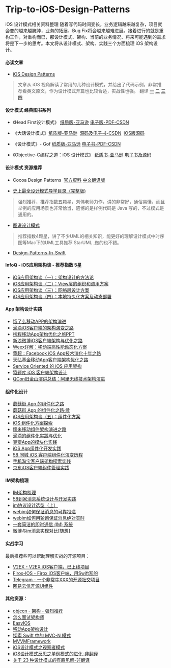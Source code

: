 # Trip-to-iOS-Design-Patterns

iOS 设计模式相关资料整理
随着写代码时间变长，业务逻辑越来越复杂，项目就会变的越来越臃肿，业务的拓展、Bug Fix将会越来越难进展。接着进行的就是重构工作，对重构而已，那设计模式、架构、当前的业务情况、将来可能遇到的需求 将是下一步的思考。本文将从设计模式、架构、实践三个方面梳理 iOS 架构设计。

#### 必读文章
* [iOS Design Patterns](https://www.raywenderlich.com/46988/ios-design-patterns) 
> 文章从 iOS 视角解读了常用的几种设计模式，并给出了代码示例，非常推荐看英文原文，作为设计模式开篇也比较合适，实战性也强。
> 翻译 [一](http://blog.jobbole.com/48115/) [二](http://blog.jobbole.com/48166/) [三](http://blog.jobbole.com/48254/) [四](http://blog.jobbole.com/48179/)

#### 设计模式 经典图书系列
* 《Head First设计模式》 [纸质版-亚马逊](https://www.amazon.cn/Head-First%E8%AE%BE%E8%AE%A1%E6%A8%A1%E5%BC%8F-%E5%BC%97%E9%87%8C%E6%9B%BC/dp/B0011FBU34/ref=sr_1_1?ie=UTF8&qid=1464418055&sr=8-1&keywords=head+first)  [电子版-PDF-CSDN](http://download.csdn.net/detail/kiratianyi/7471435)

* 《大话设计模式》[纸质版-亚马逊](https://www.amazon.cn/%E5%A4%A7%E8%AF%9D%E8%AE%BE%E8%AE%A1%E6%A8%A1%E5%BC%8F-%E7%A8%8B%E6%9D%B0/dp/B0011FHN5S/ref=sr_1_1?ie=UTF8&qid=1464418409&sr=8-1&keywords=%E5%A4%A7%E8%AF%9D%E8%AE%BE%E8%AE%A1%E6%A8%A1%E5%BC%8F)  [源码及电子书-CSDN](http://download.csdn.net/detail/yousuosi/4364766)  [iOS版源码](https://github.com/huang303513/Design-Pattern-For-iOS)

* 《设计模式》- Gof [纸质版-亚马逊](https://www.amazon.cn/%E8%AE%A1%E7%AE%97%E6%9C%BA%E7%A7%91%E5%AD%A6%E4%B8%9B%E4%B9%A6-%E8%AE%BE%E8%AE%A1%E6%A8%A1%E5%BC%8F-%E5%8F%AF%E5%A4%8D%E7%94%A8%E9%9D%A2%E5%90%91%E5%AF%B9%E8%B1%A1%E8%BD%AF%E4%BB%B6%E7%9A%84%E5%9F%BA%E7%A1%80-Erich-Gamma/dp/B001130JN8/ref=sr_1_1?ie=UTF8&qid=1464419128&sr=8-1&keywords=%E8%AE%BE%E8%AE%A1%E6%A8%A1%E5%BC%8F)  [电子书-PDF-CSDN](http://download.csdn.net/detail/trendgrucee/4795224)

* 《Objective-C编程之道：iOS 设计模式》 [纸质书-亚马逊](https://www.amazon.cn/Objective-C%E7%BC%96%E7%A8%8B%E4%B9%8B%E9%81%93-iOS%E8%AE%BE%E8%AE%A1%E6%A8%A1%E5%BC%8F%E8%A7%A3%E6%9E%90-%E9%92%9F%E5%86%A0%E8%B4%A4/dp/B0065V3ALO/ref=sr_1_1?ie=UTF8&qid=1464418960&sr=8-1&keywords=Objective-C%E7%BC%96%E7%A8%8B%E4%B9%8B%E9%81%93%EF%BC%9AiOS+%E8%AE%BE%E8%AE%A1%E6%A8%A1%E5%BC%8F)  [电子书及源码](http://download.csdn.net/detail/qiaokeli123456789/6691097)

#### 设计模式 资源推荐

* Cocoa Design Patterns  [官方资料](https://developer.apple.com/legacy/library/documentation/Cocoa/Conceptual/CocoaFundamentals/CocoaDesignPatterns/CocoaDesignPatterns.html#//apple_ref/doc/uid/TP40002974-CH6-SW6)  [中文翻译版](http://download.csdn.net/detail/sc_cheng/2981710)

* [史上最全设计模式导学目录（完整版)](http://blog.csdn.net/lovelion/article/details/17517213) 
> 强烈推荐，推荐指数五颗星，刘伟老师力作，讲的非常好，通俗易懂，而且举例的应用场景也非常恰当，遗憾的是样例代码是 Java 写的，不过模式是通用的。

* [图说设计模式](http://design-patterns.readthedocs.org/zh_CN/latest/index.html)
> 推荐指数4颗星，讲了不少UML的相关知识，能更好的理解设计模式中时序图等Mac下的UML工具推荐 StarUML ,做的也不错。

* [Design-Patterns-In-Swift](https://github.com/ochococo/Design-Patterns-In-Swift)

#### InfoQ - iOS应用架构谈 - 推荐指数 5星
* [iOS应用架构谈（一）：架构设计的方法论](http://casatwy.com/iosying-yong-jia-gou-tan-kai-pian.html)
* [iOS应用架构谈（二）：View层的组织和调用方案](http://casatwy.com/iosying-yong-jia-gou-tan-viewceng-de-zu-zhi-he-diao-yong-fang-an.html)
* [iOS应用架构谈（三）：网络层设计方案](http://casatwy.com/iosying-yong-jia-gou-tan-wang-luo-ceng-she-ji-fang-an.html)
* [iOS应用架构谈（四）：本地持久化方案及动态部署](http://casatwy.com/iosying-yong-jia-gou-tan-ben-di-chi-jiu-hua-fang-an-ji-dong-tai-bu-shu.html)
 
#### App 架构设计实践
* [饿了么移动APP的架构演进](https://www.sdk.cn/news/2023)
* [滴滴iOS客户端的架构演变之路](http://www.infoq.com/cn/news/2016/03/lixianhui-interview)
* [携程移动App架构优化之旅](https://mp.weixin.qq.com/s?__biz=MjM5MDE0Mjc4MA==&mid=403412672&idx=1&sn=2cceb873ee4640830aad3261ae177df5&scene=0&key=710a5d99946419d9ba63d1d480eb3f0c2d49be9d244f34e460226b2f4caaa02565fc4d16af8f64ca79085f4db276e89f&ascene=0&uin=MjY1NTg0NzMyMQ%3D%3D&devicetype=iMac+MacBookPro11%2C4+OSX+OSX+10.11.4+build(15E65)&version=11020201&pass_ticket=JxdNVNrS%2BerOsvJdjWQGHAqgDkV2%2FmL9OHAETsCT%2Bvp0%2B%2FLiXasOwpgYIsgQQn8O)[PPT](http://www.stuq.org/ppt/frame_show/659/4c79d4c7eb2061f8790b5e7e6fe42703#/1)
* [新浪微博iOS客户端架构与优化之路](http://mp.weixin.qq.com/s?__biz=MzA3ODg4MDk0Ng==&mid=2651112273&idx=1&sn=893a66a04e541a99b7bc4d7cf227e2f7#rd)
* [Weex详解：移动端高性能动态化方案](http://mp.weixin.qq.com/s?__biz=MzA3ODg4MDk0Ng==&mid=2651112231&idx=1&sn=4578ff1009ee774093c45a3d8c19dd58#rd)
* [覃超：Facebook iOS App技术演化十年之路](http://www.infoq.com/cn/articles/evolution-of-facebook-ios-app-ten-years-technology)
* [天弘基金移动App客户端架构优化之路](http://blog.csdn.net/yaoyu/article/details/70184539)
* [Service Oriented 的 iOS 应用架构](http://tech.glowing.com/cn/service-oriented-ios-architecture/)
* [猿题库 iOS 客户端架构设计](http://gracelancy.com/blog/2016/01/06/ape-ios-arch-design/)
* [QCon旧金山演讲总结：阿里无线技术架构演进](http://www.infoq.com/cn/articles/alibaba-mobile-infrastructure)

#### 组件化设计
* [蘑菇街 App 的组件化之路](http://limboy.me/tech/2016/03/10/mgj-components.html)
* [蘑菇街 App 的组件化之路·续](http://limboy.me/tech/2016/03/14/mgj-components-continued.html)
* [iOS应用架构谈（五）：组件化方案](http://casatwy.com/iOS-Modulization.html)
* [iOS 组件化方案探索](http://blog.cnbang.net/tech/3080/)
* [糯米移动组件架构演进之路](http://chuansong.me/n/320688951236)
* [滴滴的组件化实践与优化](http://www.infoq.com/cn/articles/xiaojukeji-component-practice-and-optimization)
* [豆瓣App的模块化实践](http://mp.weixin.qq.com/s?__biz=MzA3ODg4MDk0Ng==&mid=2651112821&idx=1&sn=2987ba2c9d68e3982e795d9eeb15f82b&chksm=844c6ca8b33be5be42e673ff2a9087628b0d9fab5e5a403d4bd346b134f4ffe110e423967c3e&scene=0#rd)
* [iOS App组件化开发实践](http://www.infoq.com/cn/articles/ios-app-component-development-practice)
* [58 同城 iOS 客户端组件化演变历程](http://mp.weixin.qq.com/s/PbOh-l0E4bD3HoKj0GzYWQ)
* [手机淘宝客户端架构探索实践](https://yq.aliyun.com/articles/129)
* [京东iOS客户端组件管理实践](http://www.infoq.com/cn/articles/jd-ios-component-management?utm_source=articles_about_mobile&utm_medium=link&utm_campaign=mobile)

#### IM架构梳理
* [IM架构梳理](http://blog.csdn.net/skymingst/article/details/49448717)
* [58到家消息系统设计与开发实践](https://mp.weixin.qq.com/s?__biz=MzAwNjQwNzU2NQ==&mid=402441278&idx=1&sn=af82781e3e6b694d82ac8454dbe3ae67&scene=0&key=710a5d99946419d9ebeb6a76103f5b3c9a2a96d61dd040e7eaacca508005e842656a35d9b9664ec603be12ce0c3f25c7&ascene=0&uin=MjY1NTg0NzMyMQ%3D%3D&devicetype=iMac+MacBookPro11%2C4+OSX+OSX+10.11.3+build(15D21)&version=11020201&pass_ticket=TlXzGHRFhCo4eytB1hbIW0fFZq50RM%2BdZKQ7eajgE1C8Lc0aRV7IIgbSt6S4h5eZ)
* [im协议设计选型（上）](https://mp.weixin.qq.com/s?__biz=MjM5ODYxMDA5OQ==&mid=205775353&idx=1&sn=ecc1f32ec9585f2c7672a27dfbc726ca&scene=1&srcid=0317WNL1c9K3dhx6rqsrhXL5&key=710a5d99946419d970963f96a056ab527d7e0a5ec70e2094cbb32922797076e77c9282e8ead417792c53ca5798beac51&ascene=0&uin=MjY1NTg0NzMyMQ%3D%3D&devicetype=iMac+MacBookPro11%2C4+OSX+OSX+10.11.3+build(15D21)&version=11020201&pass_ticket=TlXzGHRFhCo4eytB1hbIW0fFZq50RM%2BdZKQ7eajgE1C8Lc0aRV7IIgbSt6S4h5eZ)
* [webim如何保证消息的可靠投递](https://mp.weixin.qq.com/s?__biz=MjM5ODYxMDA5OQ==&mid=205034544&idx=1&sn=26bbbf4a49ae6b6c4b8c3cba7f79764f&scene=1&srcid=0317zhrXNGEHs2T4xAjbCoeO&key=710a5d99946419d9f10782b19962c97c88912b052aadce02ef6e5d82a2b2814aa055d499a22072c468f7c1d3f085cc8a&ascene=0&uin=MjY1NTg0NzMyMQ%3D%3D&devicetype=iMac+MacBookPro11%2C4+OSX+OSX+10.11.3+build(15D21)&version=11020201&pass_ticket=TlXzGHRFhCo4eytB1hbIW0fFZq50RM%2BdZKQ7eajgE1C8Lc0aRV7IIgbSt6S4h5eZ)
* [webim如何用轮询保证消息绝对实时](https://mp.weixin.qq.com/s?__biz=MjM5ODYxMDA5OQ==&mid=205001346&idx=1&sn=fd87cc010bf4548589c9fabea80c4cad&scene=1&srcid=0317oohatukhxTbBwWHKP6cU&key=710a5d99946419d9708e602d966c3a50e34f09ca848c5b3bf380b79bc6b34ad6e84062ed43a22333531a6525cc8fa07d&ascene=0&uin=MjY1NTg0NzMyMQ%3D%3D&devicetype=iMac+MacBookPro11%2C4+OSX+OSX+10.11.3+build(15D21)&version=11020201&pass_ticket=TlXzGHRFhCo4eytB1hbIW0fFZq50RM%2BdZKQ7eajgE1C8Lc0aRV7IIgbSt6S4h5eZ)
* [一套简洁的即时通信 (IM) 系统](https://mp.weixin.qq.com/s?__biz=MjM5MzA0ODkyMA==&mid=405991976&idx=1&sn=4bf8982f2dc2ea2df62c312e4fe508f4&scene=0&key=710a5d99946419d98e3fd2dc46318f0db3ec6994c949bcf1ed7aa9792993c67eb1388d95f0019d30c30a407b14211064&ascene=0&uin=MjY1NTg0NzMyMQ%3D%3D&devicetype=iMac+MacBookPro11%2C4+OSX+OSX+10.11.3+build(15D21)&version=11020201&pass_ticket=TlXzGHRFhCo4eytB1hbIW0fFZq50RM%2BdZKQ7eajgE1C8Lc0aRV7IIgbSt6S4h5eZ)
* [微博与im消息实现对比[随想]](https://mp.weixin.qq.com/s?__biz=MjM5ODYxMDA5OQ==&mid=205117508&idx=1&sn=71eecf04581e68deee4a44f7786309f5&scene=1&srcid=0317jpSQhhxbYvM2Kz6vlhOK&key=710a5d99946419d9c798c52d8b5dd4f67c1c4b144bb07217906e72260d353ac92559a0451d7548f74cc70ca9e0223637&ascene=0&uin=MjY1NTg0NzMyMQ%3D%3D&devicetype=iMac+MacBookPro11%2C4+OSX+OSX+10.11.3+build(15D21)&version=11020201&pass_ticket=TlXzGHRFhCo4eytB1hbIW0fFZq50RM%2BdZKQ7eajgE1C8Lc0aRV7IIgbSt6S4h5eZ)


#### 实战学习
最后推荐些可以帮助理解实战的开源项目：

* [V2EX - V2EX iOS客户端，已上线项目](https://github.com/singro/v2ex)
* [Firox-IOS - Firox iOS客户端，用Swift写的](https://github.com/mozilla/firefox-ios)
* [Telegram - 一个非常牛XXX的开源社交项目](https://github.com/peter-iakovlev/Telegram)
* [网易云信开源UI组件](https://github.com/netease-im/NIM_iOS_Demo)


#### 其他资源：

* [objccn - 架构 - 强烈推荐](http://objccn.io/issue-13/)
* [怎么面试架构师](http://www.cocoachina.com/programmer/20150617/12170.html)
* [EasyIOS](https://github.com/zhuchaowe/EasyIOS)
* [移动App架构设计](https://github.com/uxyheaven/NativeAppFrameworkDesign)
* [探索 Swift 中的 MVC-N 模式](https://realm.io/cn/news/slug-marcus-zarra-exploring-mvcn-swift/?utm_source=tuicool&utm_medium=referral)
* [MVVMFramework](https://github.com/lovemo/MVVMFramework)
* [iOS设计模式之观察者模式](http://blog.jobbole.com/55505/)
* [iOS设计模式反思之单例模式的进化-非翻译](http://blog.jobbole.com/56439/)
* [关于 23 种设计模式的有趣见解-非翻译](http://blog.jobbole.com/20496/)





